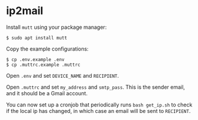 # ip2mail
Install `mutt` using your package manager:
```
$ sudo apt install mutt
```

Copy the example configurations:

```
$ cp .env.example .env
$ cp .muttrc.example .muttrc
```

Open `.env` and set `DEVICE_NAME` and `RECIPIENT`.

Open `.muttrc` and set `my_address` and `smtp_pass`. This is the sender email, and it should be a Gmail account.

You can now set up a cronjob that periodically runs `bash get_ip.sh` to check if the local ip has changed, in which case an email will be sent to `RECIPIENT`.
